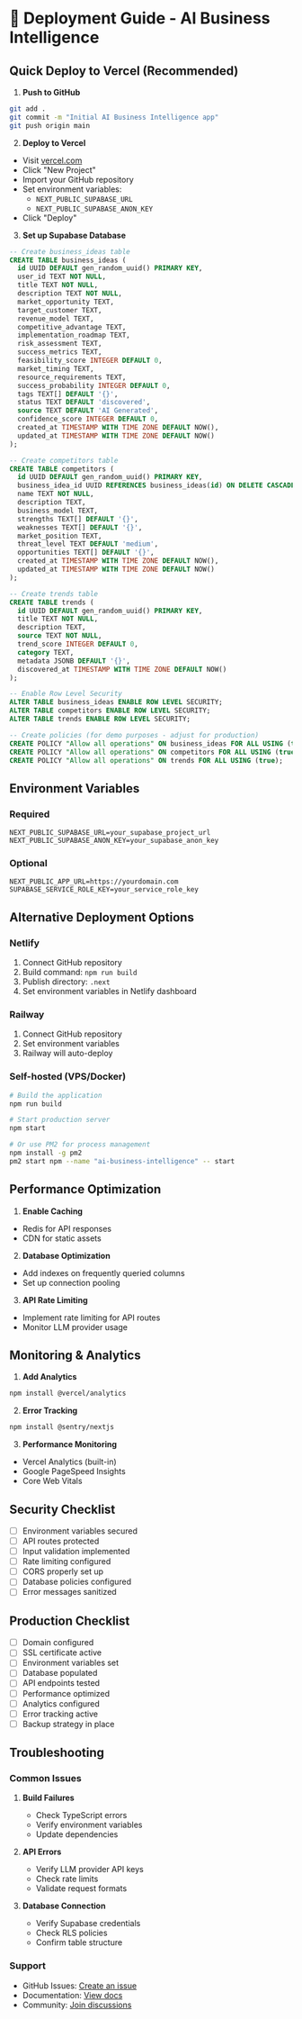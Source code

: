 # 🚀 Deployment Guide - AI Business Intelligence

## Quick Deploy to Vercel (Recommended)

1. **Push to GitHub**
```bash
git add .
git commit -m "Initial AI Business Intelligence app"
git push origin main
```

2. **Deploy to Vercel**
- Visit [vercel.com](https://vercel.com)
- Click "New Project"
- Import your GitHub repository
- Set environment variables:
  - `NEXT_PUBLIC_SUPABASE_URL`
  - `NEXT_PUBLIC_SUPABASE_ANON_KEY`
- Click "Deploy"

3. **Set up Supabase Database**
```sql
-- Create business_ideas table
CREATE TABLE business_ideas (
  id UUID DEFAULT gen_random_uuid() PRIMARY KEY,
  user_id TEXT NOT NULL,
  title TEXT NOT NULL,
  description TEXT NOT NULL,
  market_opportunity TEXT,
  target_customer TEXT,
  revenue_model TEXT,
  competitive_advantage TEXT,
  implementation_roadmap TEXT,
  risk_assessment TEXT,
  success_metrics TEXT,
  feasibility_score INTEGER DEFAULT 0,
  market_timing TEXT,
  resource_requirements TEXT,
  success_probability INTEGER DEFAULT 0,
  tags TEXT[] DEFAULT '{}',
  status TEXT DEFAULT 'discovered',
  source TEXT DEFAULT 'AI Generated',
  confidence_score INTEGER DEFAULT 0,
  created_at TIMESTAMP WITH TIME ZONE DEFAULT NOW(),
  updated_at TIMESTAMP WITH TIME ZONE DEFAULT NOW()
);

-- Create competitors table
CREATE TABLE competitors (
  id UUID DEFAULT gen_random_uuid() PRIMARY KEY,
  business_idea_id UUID REFERENCES business_ideas(id) ON DELETE CASCADE,
  name TEXT NOT NULL,
  description TEXT,
  business_model TEXT,
  strengths TEXT[] DEFAULT '{}',
  weaknesses TEXT[] DEFAULT '{}',
  market_position TEXT,
  threat_level TEXT DEFAULT 'medium',
  opportunities TEXT[] DEFAULT '{}',
  created_at TIMESTAMP WITH TIME ZONE DEFAULT NOW(),
  updated_at TIMESTAMP WITH TIME ZONE DEFAULT NOW()
);

-- Create trends table
CREATE TABLE trends (
  id UUID DEFAULT gen_random_uuid() PRIMARY KEY,
  title TEXT NOT NULL,
  description TEXT,
  source TEXT NOT NULL,
  trend_score INTEGER DEFAULT 0,
  category TEXT,
  metadata JSONB DEFAULT '{}',
  discovered_at TIMESTAMP WITH TIME ZONE DEFAULT NOW()
);

-- Enable Row Level Security
ALTER TABLE business_ideas ENABLE ROW LEVEL SECURITY;
ALTER TABLE competitors ENABLE ROW LEVEL SECURITY;
ALTER TABLE trends ENABLE ROW LEVEL SECURITY;

-- Create policies (for demo purposes - adjust for production)
CREATE POLICY "Allow all operations" ON business_ideas FOR ALL USING (true);
CREATE POLICY "Allow all operations" ON competitors FOR ALL USING (true);
CREATE POLICY "Allow all operations" ON trends FOR ALL USING (true);
```

## Environment Variables

### Required
```env
NEXT_PUBLIC_SUPABASE_URL=your_supabase_project_url
NEXT_PUBLIC_SUPABASE_ANON_KEY=your_supabase_anon_key
```

### Optional
```env
NEXT_PUBLIC_APP_URL=https://yourdomain.com
SUPABASE_SERVICE_ROLE_KEY=your_service_role_key
```

## Alternative Deployment Options

### Netlify
1. Connect GitHub repository
2. Build command: `npm run build`
3. Publish directory: `.next`
4. Set environment variables in Netlify dashboard

### Railway
1. Connect GitHub repository
2. Set environment variables
3. Railway will auto-deploy

### Self-hosted (VPS/Docker)
```bash
# Build the application
npm run build

# Start production server
npm start

# Or use PM2 for process management
npm install -g pm2
pm2 start npm --name "ai-business-intelligence" -- start
```

## Performance Optimization

1. **Enable Caching**
- Redis for API responses
- CDN for static assets

2. **Database Optimization**
- Add indexes on frequently queried columns
- Set up connection pooling

3. **API Rate Limiting**
- Implement rate limiting for API routes
- Monitor LLM provider usage

## Monitoring & Analytics

1. **Add Analytics**
```bash
npm install @vercel/analytics
```

2. **Error Tracking**
```bash
npm install @sentry/nextjs
```

3. **Performance Monitoring**
- Vercel Analytics (built-in)
- Google PageSpeed Insights
- Core Web Vitals

## Security Checklist

- [ ] Environment variables secured
- [ ] API routes protected
- [ ] Input validation implemented
- [ ] Rate limiting configured
- [ ] CORS properly set up
- [ ] Database policies configured
- [ ] Error messages sanitized

## Production Checklist

- [ ] Domain configured
- [ ] SSL certificate active
- [ ] Environment variables set
- [ ] Database populated
- [ ] API endpoints tested
- [ ] Performance optimized
- [ ] Analytics configured
- [ ] Error tracking active
- [ ] Backup strategy in place

## Troubleshooting

### Common Issues

1. **Build Failures**
   - Check TypeScript errors
   - Verify environment variables
   - Update dependencies

2. **API Errors**
   - Verify LLM provider API keys
   - Check rate limits
   - Validate request formats

3. **Database Connection**
   - Verify Supabase credentials
   - Check RLS policies
   - Confirm table structure

### Support

- GitHub Issues: [Create an issue](https://github.com/yourusername/ai-business-intelligence/issues)
- Documentation: [View docs](https://github.com/yourusername/ai-business-intelligence/docs)
- Community: [Join discussions](https://github.com/yourusername/ai-business-intelligence/discussions)
